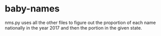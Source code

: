 # baby-names
nms.py uses all the other files to figure out the proportion of each name nationally in the year 2017 and then the portion in the given state. 
